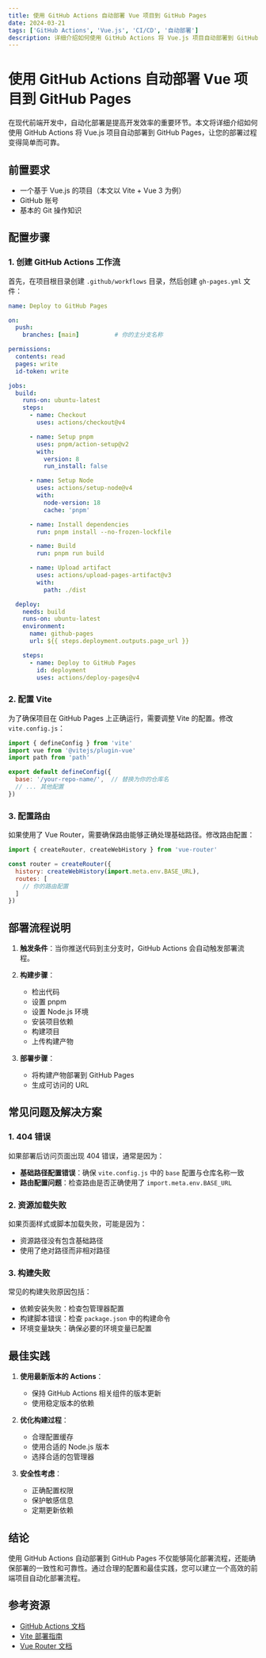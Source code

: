 ```yaml
---
title: 使用 GitHub Actions 自动部署 Vue 项目到 GitHub Pages
date: 2024-03-21
tags: ['GitHub Actions', 'Vue.js', 'CI/CD', '自动部署']
description: 详细介绍如何使用 GitHub Actions 将 Vue.js 项目自动部署到 GitHub Pages，包括配置过程和常见问题解决方案。
---
```


# 使用 GitHub Actions 自动部署 Vue 项目到 GitHub Pages

在现代前端开发中，自动化部署是提高开发效率的重要环节。本文将详细介绍如何使用 GitHub Actions 将 Vue.js 项目自动部署到 GitHub Pages，让您的部署过程变得简单而可靠。

## 前置要求

- 一个基于 Vue.js 的项目（本文以 Vite + Vue 3 为例）
- GitHub 账号
- 基本的 Git 操作知识

## 配置步骤

### 1. 创建 GitHub Actions 工作流

首先，在项目根目录创建 `.github/workflows` 目录，然后创建 `gh-pages.yml` 文件：

```yaml
name: Deploy to GitHub Pages

on:
  push:
    branches: [main]          # 你的主分支名称

permissions:
  contents: read
  pages: write
  id-token: write

jobs:
  build:
    runs-on: ubuntu-latest
    steps:
      - name: Checkout
        uses: actions/checkout@v4

      - name: Setup pnpm
        uses: pnpm/action-setup@v2
        with:
          version: 8
          run_install: false

      - name: Setup Node
        uses: actions/setup-node@v4
        with:
          node-version: 18
          cache: 'pnpm'

      - name: Install dependencies
        run: pnpm install --no-frozen-lockfile

      - name: Build
        run: pnpm run build

      - name: Upload artifact
        uses: actions/upload-pages-artifact@v3
        with:
          path: ./dist

  deploy:
    needs: build
    runs-on: ubuntu-latest
    environment:
      name: github-pages
      url: ${{ steps.deployment.outputs.page_url }}

    steps:
      - name: Deploy to GitHub Pages
        id: deployment
        uses: actions/deploy-pages@v4
```

### 2. 配置 Vite

为了确保项目在 GitHub Pages 上正确运行，需要调整 Vite 的配置。修改 `vite.config.js`：

```javascript
import { defineConfig } from 'vite'
import vue from '@vitejs/plugin-vue'
import path from 'path'

export default defineConfig({
  base: '/your-repo-name/',  // 替换为你的仓库名
  // ... 其他配置
})
```

### 3. 配置路由

如果使用了 Vue Router，需要确保路由能够正确处理基础路径。修改路由配置：

```javascript
import { createRouter, createWebHistory } from 'vue-router'

const router = createRouter({
  history: createWebHistory(import.meta.env.BASE_URL),
  routes: [
    // 你的路由配置
  ]
})
```

## 部署流程说明

1. **触发条件**：当你推送代码到主分支时，GitHub Actions 会自动触发部署流程。

2. **构建步骤**：
   - 检出代码
   - 设置 pnpm
   - 设置 Node.js 环境
   - 安装项目依赖
   - 构建项目
   - 上传构建产物

3. **部署步骤**：
   - 将构建产物部署到 GitHub Pages
   - 生成可访问的 URL

## 常见问题及解决方案

### 1. 404 错误

如果部署后访问页面出现 404 错误，通常是因为：

- **基础路径配置错误**：确保 `vite.config.js` 中的 `base` 配置与仓库名称一致
- **路由配置问题**：检查路由是否正确使用了 `import.meta.env.BASE_URL`

### 2. 资源加载失败

如果页面样式或脚本加载失败，可能是因为：

- 资源路径没有包含基础路径
- 使用了绝对路径而非相对路径

### 3. 构建失败

常见的构建失败原因包括：

- 依赖安装失败：检查包管理器配置
- 构建脚本错误：检查 `package.json` 中的构建命令
- 环境变量缺失：确保必要的环境变量已配置

## 最佳实践

1. **使用最新版本的 Actions**：
   - 保持 GitHub Actions 相关组件的版本更新
   - 使用稳定版本的依赖

2. **优化构建过程**：
   - 合理配置缓存
   - 使用合适的 Node.js 版本
   - 选择合适的包管理器

3. **安全性考虑**：
   - 正确配置权限
   - 保护敏感信息
   - 定期更新依赖

## 结论

使用 GitHub Actions 自动部署到 GitHub Pages 不仅能够简化部署流程，还能确保部署的一致性和可靠性。通过合理的配置和最佳实践，您可以建立一个高效的前端项目自动化部署流程。

## 参考资源

- [GitHub Actions 文档](https://docs.github.com/cn/actions)
- [Vite 部署指南](https://cn.vitejs.dev/guide/static-deploy.html)
- [Vue Router 文档](https://router.vuejs.org/zh/) 